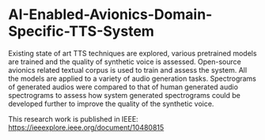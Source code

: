 # AI-Enabled-Avionics-Domain-Specific-TTS-System

Existing state of
art TTS techniques are explored, various pretrained models are
trained and the quality of synthetic voice is assessed. Open-source
avionics related textual corpus is used to train and assess the
system. All the models are applied to a variety of audio generation
tasks. Spectrograms of generated audios were compared to that
of human generated audio spectrograms to assess how system
generated spectrograms could be developed further to improve
the quality of the synthetic voice.

This research work is published in IEEE: https://ieeexplore.ieee.org/document/10480815
